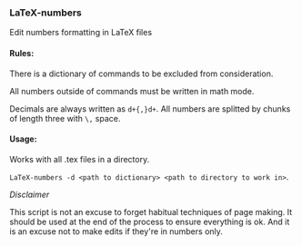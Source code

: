 ### LaTeX-numbers
Edit numbers formatting in LaTeX files

#### Rules:

There is a dictionary of commands to be excluded from consideration.

All numbers outside of commands must be written in math mode.

Decimals are always written as `d+{,}d+`. All numbers are splitted by chunks of length three with `\,` space.

#### Usage:

Works with all .tex files in a directory.

`LaTeX-numbers -d <path to dictionary> <path to directory to work in>`.


_Disclaimer_

This script is not an excuse to forget habitual techniques of page making. It should be used at the end of the process to ensure everything is ok. And it is an excuse not to make edits if they're in numbers only.
